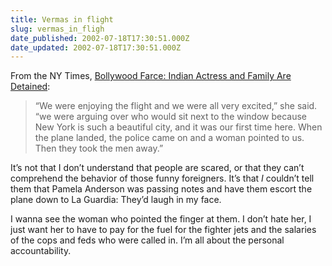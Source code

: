 ```yaml
---
title: Vermas in flight
slug: vermas_in_fligh
date_published: 2002-07-18T17:30:51.000Z
date_updated: 2002-07-18T17:30:51.000Z
---
```


From the NY Times, [Bollywood Farce: Indian Actress and Family Are Detained](http://www.nytimes.com/2002/07/18/nyregion/18PLAN.html):

> “We were enjoying the flight and we were all very excited,” she said. “we were arguing over who would sit next to the window because New York is such a beautiful city, and it was our first time here. When the plane landed, the police came on and a woman pointed to us. Then they took the men away.”

It’s not that I don’t understand that people are scared, or that they can’t comprehend the behavior of those funny foreigners. It’s that *I* couldn’t tell them that Pamela Anderson was passing notes and have them escort the plane down to La Guardia: They’d laugh in my face.

I wanna see the woman who pointed the finger at them. I don’t hate her, I just want her to have to pay for the fuel for the fighter jets and the salaries of the cops and feds who were called in. I’m all about the personal accountability.
